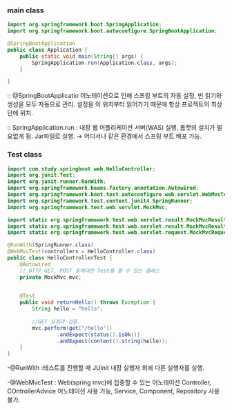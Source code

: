 ### main class

```java
import org.springframework.boot.SpringApplication;
import org.springframework.boot.autoconfigure.SpringBootApplication;

@SpringBootApplication
public class Application {
    public static void main(String[] args) {
        SpringApplication.run(Application.class, args);
    }

}
```

:: @SpringBootApplicatio 어노테이션으로 인해 스프링 부트의 자동 설정,  빈 읽기와 생성을 모두 자동으로 관리. 설정을 이 위치부터 읽어가기 때문에 항상 프로젝트의 최상단에 위치.

:: SpringApplication.run : 내장 웹 어플리케이션 서버(WAS) 실행, 톰캣의 설치가 필요없게 됨. Jar파일로 실행. → 어디서나 같은 환경에서 스프링 부트 배포 가능.

### Test class
```java
import com.study.springboot.web.HelloController;
import org.junit.Test;
import org.junit.runner.RunWith;
import org.springframework.beans.factory.annotation.Autowired;
import org.springframework.boot.test.autoconfigure.web.servlet.WebMvcTest;
import org.springframework.test.context.junit4.SpringRunner;
import org.springframework.test.web.servlet.MockMvc;

import static org.springframework.test.web.servlet.result.MockMvcResultMatchers.content;
import static org.springframework.test.web.servlet.result.MockMvcResultMatchers.status;
import static org.springframework.test.web.servlet.request.MockMvcRequestBuilders.get;

@RunWith(SpringRunner.class)
@WebMvcTest(controllers = HelloController.class)
public class HelloControllerTest {
    @Autowired
    // HTTP GET, POST 등에대한 Test를 할 수 있는 클래스
    private MockMvc mvc; 
    

    @Test
    public void returnHello() throws Exception {
        String hello = "hello";
        
        //GET 요청과 검증.
        mvc.perform(get("/hello"))
                .andExpect(status().isOk())
                .andExpect(content().string(hello));
    }
}
```

-@RunWith :테스트를 진행할 때 JUinit 내장 실행자 외에 다른 실행자를 실행.

-@WebMvcTest : Web(spring mvc)에 집중할 수 있는 어노테이션 Controller, COntrollerAdvice 어노테이션 사용 가능, Service, Component, Repository 사용 불가.

